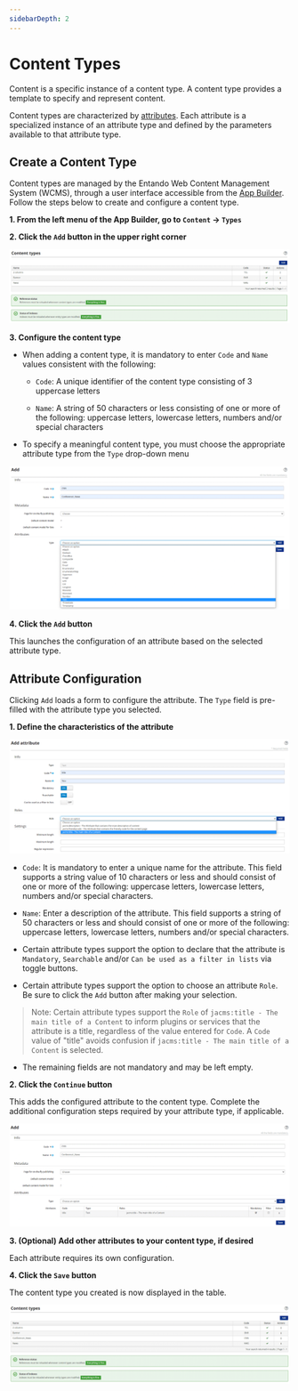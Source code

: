 ```yaml
---
sidebarDepth: 2
---
```


# Content Types

Content is a specific instance of a content type. A content type provides a template to specify and represent content. 

Content types are characterized by [attributes](./content-attributes.md). Each attribute is a specialized instance of an attribute type and defined by the parameters available to that attribute type. 
## Create a Content Type

Content types are managed by the Entando Web Content Management System (WCMS), through a user interface accessible from the [App Builder](../../docs/getting-started/concepts-overview.md#entando-app-builder). Follow the steps below to create and configure a content type.

**1. From the left menu of the App Builder, go to `Content` → `Types`**

**2. Click the `Add` button in the upper right corner**

![addContentType](./img/content_types1.png)

**3. Configure the content type**

- When adding a content type, it is mandatory to enter `Code` and `Name` values consistent with the following:

  - `Code`: A unique identifier of the content type consisting of 3 uppercase letters

  - `Name`: A string of 50 characters or less consisting of one or more of the following: uppercase letters, lowercase letters, numbers and/or special characters

- To specify a meaningful content type, you must choose the appropriate attribute type from the `Type` drop-down menu

![configureContentType](./img/content_types2.png)

**4. Click the `Add` button**

This launches the configuration of an attribute based on the selected attribute type. 

## Attribute Configuration

Clicking `Add` loads a form to configure the attribute. The `Type` field is pre-filled with the attribute type you selected.

**1. Define the characteristics of the attribute**

![configureAttributeType](./img/content_types3.png) 

- `Code`: It is mandatory to enter a unique name for the attribute. This field supports a string value of 10 characters or less and should consist of one or more of the following: uppercase letters, lowercase letters, numbers and/or special characters.

- `Name`: Enter a description of the attribute. This field supports a string of 50 characters or less and should consist of one or more of the following: uppercase letters, lowercase letters, numbers and/or special characters.

- Certain attribute types support the option to declare that the attribute is `Mandatory`, `Searchable` and/or `Can be used as a filter in lists` via toggle buttons.

- Certain attribute types support the option to choose an attribute `Role`. Be sure to click the `Add` button after making your selection.  

> Note: Certain attribute types support the `Role` of `jacms:title - The main title of a Content` to inform plugins or services that the attribute is a title, regardless of the value entered for `Code`. A `Code` value of "title" avoids confusion if `jacms:title - The main title of a Content` is selected.

- The remaining fields are not mandatory and may be left empty.

**2. Click the `Continue` button**

This adds the configured attribute to the content type. Complete the additional configuration steps required by your attribute type, if applicable.

![modifyContentType](./img/content_types4.png)

**3. (Optional) Add other attributes to your content type, if desired**

Each attribute requires its own configuration. 

**4. Click the `Save` button**

The content type you created is now displayed in the table.

![listedContentType](./img/content_types5.png)